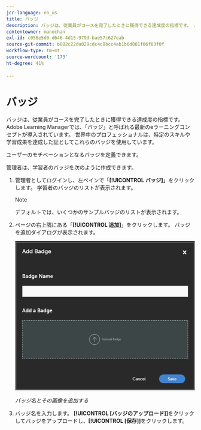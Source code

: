 ```yaml
---
jcr-language: en_us
title: バッジ
description: バッジは、従業員がコースを完了したときに獲得できる達成度の指標です。 Adobe Learning Managerでは、「バッジ」と呼ばれる最新のeラーニングコンセプトが導入されています。 世界中のプロフェッショナルは、特定のスキルや学習成果を達成した証としてこれらのバッジを使用しています。
contentowner: manochan
exl-id: c056e5d0-d646-4d15-979d-bae57c627eab
source-git-commit: b882c22da029cdc4c8bcc4ab1b6d861f06f83f0f
workflow-type: tm+mt
source-wordcount: '173'
ht-degree: 41%

---
```


# バッジ

バッジは、従業員がコースを完了したときに獲得できる達成度の指標です。 Adobe Learning Managerでは、「バッジ」と呼ばれる最新のeラーニングコンセプトが導入されています。 世界中のプロフェッショナルは、特定のスキルや学習成果を達成した証としてこれらのバッジを使用しています。

ユーザーのモチベーションとなるバッジを定義できます。

管理者は、学習者のバッジを次のように作成できます。

1. 管理者としてログインし、左ペインで「**[!UICONTROL バッジ]**」をクリックします。 学習者のバッジのリストが表示されます。

   >[!NOTE]
   >
   >デフォルトでは、いくつかのサンプルバッジのリストが表示されます。

1. ページの右上隅にある「**[!UICONTROL 追加]**」をクリックします。 バッジを追加ダイアログが表示されます。

   ![](assets/add-badge1.png)

   *バッジ名とその画像を追加する*

1. バッジ名を入力します。 **[!UICONTROL [バッジのアップロード]]**&#x200B;をクリックしてバッジをアップロードし、**[!UICONTROL [保存]]**&#x200B;をクリックします。
